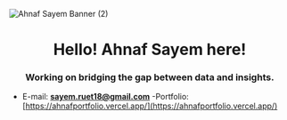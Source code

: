 ![Ahnaf Sayem Banner (2)](https://github.com/user-attachments/assets/c3c76c98-5a50-437a-97cb-2b3ce4ca725e)


<h1 align="center">Hello! Ahnaf Sayem here!</h1>
<h3 align="center">Working on bridging the gap between data and insights.</h3>

- E-mail: **sayem.ruet18@gmail.com**
-Portfolio: [https://ahnafportfolio.vercel.app/](https://ahnafportfolio.vercel.app/)
